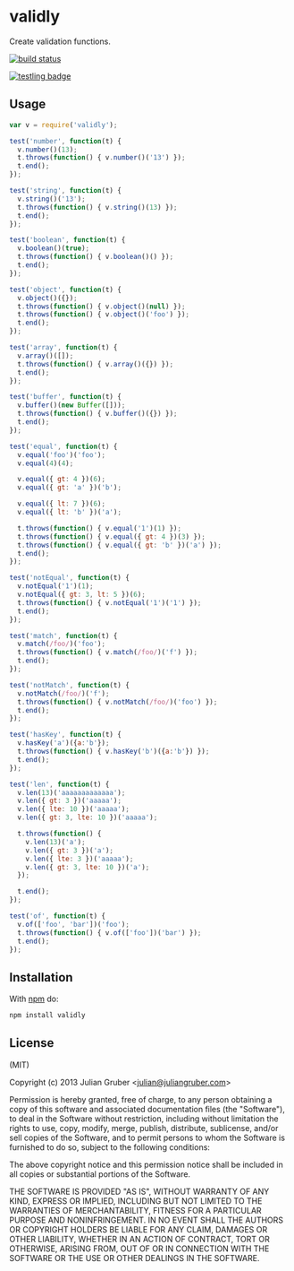 
# validly

Create validation functions.

[![build status](https://secure.travis-ci.org/juliangruber/validly.png)](http://travis-ci.org/juliangruber/validly)

[![testling badge](https://ci.testling.com/juliangruber/validly.png)](https://ci.testling.com/juliangruber/validly)

## Usage

```js
var v = require('validly');

test('number', function(t) {
  v.number()(13);
  t.throws(function() { v.number()('13') });
  t.end();
});

test('string', function(t) {
  v.string()('13');
  t.throws(function() { v.string()(13) });
  t.end();
});

test('boolean', function(t) {
  v.boolean()(true);
  t.throws(function() { v.boolean()() });
  t.end();
});

test('object', function(t) {
  v.object()({});
  t.throws(function() { v.object()(null) });
  t.throws(function() { v.object()('foo') });
  t.end();
});

test('array', function(t) {
  v.array()([]);
  t.throws(function() { v.array()({}) });
  t.end();
});

test('buffer', function(t) {
  v.buffer()(new Buffer([]));
  t.throws(function() { v.buffer()({}) });
  t.end();
});

test('equal', function(t) {
  v.equal('foo')('foo');
  v.equal(4)(4);

  v.equal({ gt: 4 })(6);
  v.equal({ gt: 'a' })('b');

  v.equal({ lt: 7 })(6);
  v.equal({ lt: 'b' })('a');

  t.throws(function() { v.equal('1')(1) });
  t.throws(function() { v.equal({ gt: 4 })(3) });
  t.throws(function() { v.equal({ gt: 'b' })('a') });
  t.end();
});

test('notEqual', function(t) {
  v.notEqual('1')(1);
  v.notEqual({ gt: 3, lt: 5 })(6);
  t.throws(function() { v.notEqual('1')('1') });
  t.end();
});

test('match', function(t) {
  v.match(/foo/)('foo');
  t.throws(function() { v.match(/foo/)('f') });
  t.end();
});

test('notMatch', function(t) {
  v.notMatch(/foo/)('f');
  t.throws(function() { v.notMatch(/foo/)('foo') });
  t.end();
});

test('hasKey', function(t) {
  v.hasKey('a')({a:'b'});
  t.throws(function() { v.hasKey('b')({a:'b'}) });
  t.end();
});

test('len', function(t) {
  v.len(13)('aaaaaaaaaaaaa');
  v.len({ gt: 3 })('aaaaa');
  v.len({ lte: 10 })('aaaaa');
  v.len({ gt: 3, lte: 10 })('aaaaa');

  t.throws(function() {
    v.len(13)('a');
    v.len({ gt: 3 })('a');
    v.len({ lte: 3 })('aaaaa');
    v.len({ gt: 3, lte: 10 })('a');
  });

  t.end();
});

test('of', function(t) {
  v.of(['foo', 'bar'])('foo');
  t.throws(function() { v.of(['foo'])('bar') });
  t.end();
});
```

## Installation

With [npm](https://npmjs.org) do:

```bash
npm install validly
```

## License

(MIT)

Copyright (c) 2013 Julian Gruber &lt;julian@juliangruber.com&gt;

Permission is hereby granted, free of charge, to any person obtaining a copy of
this software and associated documentation files (the "Software"), to deal in
the Software without restriction, including without limitation the rights to
use, copy, modify, merge, publish, distribute, sublicense, and/or sell copies
of the Software, and to permit persons to whom the Software is furnished to do
so, subject to the following conditions:

The above copyright notice and this permission notice shall be included in all
copies or substantial portions of the Software.

THE SOFTWARE IS PROVIDED "AS IS", WITHOUT WARRANTY OF ANY KIND, EXPRESS OR
IMPLIED, INCLUDING BUT NOT LIMITED TO THE WARRANTIES OF MERCHANTABILITY,
FITNESS FOR A PARTICULAR PURPOSE AND NONINFRINGEMENT. IN NO EVENT SHALL THE
AUTHORS OR COPYRIGHT HOLDERS BE LIABLE FOR ANY CLAIM, DAMAGES OR OTHER
LIABILITY, WHETHER IN AN ACTION OF CONTRACT, TORT OR OTHERWISE, ARISING FROM,
OUT OF OR IN CONNECTION WITH THE SOFTWARE OR THE USE OR OTHER DEALINGS IN THE
SOFTWARE.
